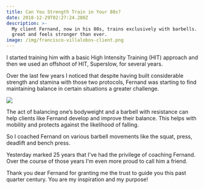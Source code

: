 ```yaml
---
title: Can You Strength Train in Your 80s?
date: 2018-12-29T02:27:24.280Z
description: >-
  My client Fernand, now in his 80s, trains exclusively with barbells. He looks
  great and feels stronger than ever.
image: /img/francisco-villalobos-client.png
---
```

I started training him with a basic High Intensity Training (HIT) approach and then we used an offshoot of HIT, Superslow, for several years.  

Over the last few years I noticed that despite having built considerable strength and stamina with those two protocols, Fernand was starting to find maintaining balance in certain situations a greater challenge.  

![](/img/francisco-villalobos-client.png)

The act of balancing one’s bodyweight and a barbell with resistance can help clients like Fernand develop and improve their balance. This helps with mobility and protects against the likelihood of falling.  

So I coached Fernand on various barbell movements like the squat, press, deadlift and bench press.

Yesterday marked 25 years that I've had the privilege of coaching Fernand. Over the course of those years I'm even more proud to call him a friend.

Thank you dear Fernand for granting me the trust to guide you this past quarter century. You are my inspiration and my purpose!
